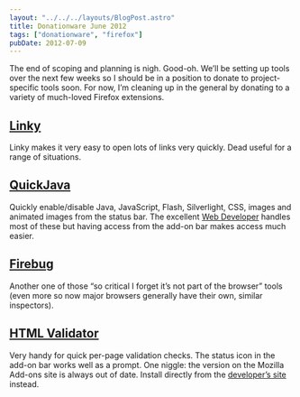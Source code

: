 ```yaml
---
layout: "../../../layouts/BlogPost.astro"
title: Donationware June 2012
tags: ["donationware", "firefox"]
pubDate: 2012-07-09
---
```


The end of scoping and planning is nigh. Good-oh. We’ll be setting up tools over the next few weeks so I should be in a position to donate to project-specific tools soon. For now, I’m cleaning up in the general by donating to a variety of much-loved Firefox extensions.

## [Linky](https://addons.mozilla.org/en-US/firefox/addon/linky/)

Linky makes it very easy to open lots of links very quickly. Dead useful for a range of situations.

## [QuickJava](https://addons.mozilla.org/en-US/firefox/addon/quickjava/)

Quickly enable/disable Java, JavaScript, Flash, Silverlight, CSS, images and animated images from the status bar. The excellent [Web Developer](/2012/04/05/donationware/) handles most of these but having access from the add-on bar makes access much easier.

## [Firebug](https://addons.mozilla.org/en-US/firefox/addon/firebug/)

Another one of those “so critical I forget it’s not part of the browser” tools (even more so now major browsers generally have their own, similar inspectors).

## [HTML Validator](https://addons.mozilla.org/en-US/firefox/addon/html-validator/)

Very handy for quick per-page validation checks. The status icon in the add-on bar works well as a prompt. One niggle: the version on the Mozilla Add-ons site is always out of date. Install directly from the [developer’s site](http://users.skynet.be/mgueury/mozilla/) instead.
